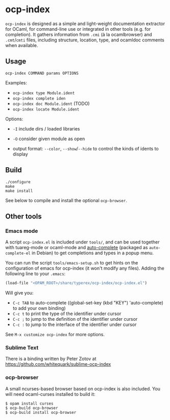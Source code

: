 # ocp-index

`ocp-index` is designed as a simple and light-weight documentation extractor for
OCaml, for command-line use or integrated in other tools (e.g. for
completion). It gathers information from `.cmi` (à la ocamlbrowser) and
`.cmt`/`cmti` files, including structure, location, type, and ocamldoc comments
when available.

## Usage

`ocp-index COMMAND params OPTIONS`

Examples:
* `ocp-index type Module.ident`
* `ocp-index complete iden`
* `ocp-index doc Module.ident` (TODO)
* `ocp-index locate Module.ident`

Options:
* `-I` include dirs / loaded libraries
* `-O` consider given module as open

* output format: `--color`, `--show`/`--hide` to control the kinds of idents to
  display

## Build

```
./configure
make
make install
```
See below to compile and install the optional `ocp-browser`.

## Other tools

### Emacs mode

A script `ocp-index.el` is included under `tools/`, and can be used together
with tuareg-mode or ocaml-mode and
[auto-complete](https://github.com/auto-complete/auto-complete) (packaged as
`auto-complete-el` in Debian) to get completions and types in a popup menu.

You can run the script `tools/emacs-setup.sh` to get hints on the configuration
of emacs for ocp-index (it won't modify any files). Adding the following
line to your `.emacs`:
```lisp
(load-file "<OPAM_ROOT>/share/typerex/ocp-index/ocp-index.el")
```
Will give you:
- `C-c TAB` to auto-complete ((global-set-key (kbd "KEY") 'auto-complete) to add
  your own binding)
- `C-c t` to print the type of the identifier under cursor
- `C-c ;` to jump to the definition of the identifier under cursor
- `C-c :` to jump to the interface of the identifier under cursor

See `M-x customize ocp-index` for more options.

### Sublime Text

There is a binding written by Peter Zotov at https://github.com/whitequark/sublime-ocp-index

### ocp-browser

A small ncurses-based browser based on ocp-index is also included. You will need
ocaml-curses installed to build it:
```
$ opam install curses
$ ocp-build ocp-browser
$ ocp-build install ocp-browser
```
